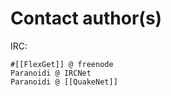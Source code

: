 # Contact author(s)

IRC:


    #[[FlexGet]] @ freenode
    Paranoidi @ IRCNet
    Paranoidi @ [[QuakeNet]]

